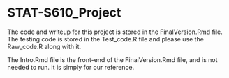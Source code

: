 # STAT-S610_Project

The code and writeup for this project is stored in the FinalVersion.Rmd file.
The testing code is stored in the Test_code.R file and please use the Raw_code.R along with it.

The Intro.Rmd file is the front-end of the FinalVersion.Rmd file, and is not needed to run. It is simply for our reference.
